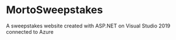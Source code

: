 # MortoSweepstakes
A sweepstakes website created with ASP.NET on Visual Studio 2019 connected to Azure
